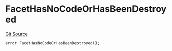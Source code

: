 # FacetHasNoCodeOrHasBeenDestroyed
[Git Source](https://github.com/thrackle-io/tron/blob/38ad28ed586c360d4509e485bd378da51297351d/src/protocol/economic/ruleProcessor/RuleProcessorDiamond.sol)


```solidity
error FacetHasNoCodeOrHasBeenDestroyed();
```

